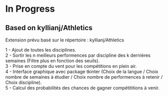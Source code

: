 # In Progress

## Based on kyllianj/Athletics  

Extension prévu basé sur le répertoire : kyllianj/Athletics

1 - Ajout de toutes les disciplines.\
2 - Sortir les n meilleurs performences par discipline des k dernières semaines (Filtre plus en fonction des seuils).\
3 - Prise en compte du vent pour les compétitions en plein air.\
4 - Interface graphique avec package tkinter (Choix de la langue / Choix nombre de semaines à étudier / Choix nombre de performences à retenir / Choix discipline).\
5 - Calcul des probabilités des chances de gagner compétititions à venir.
